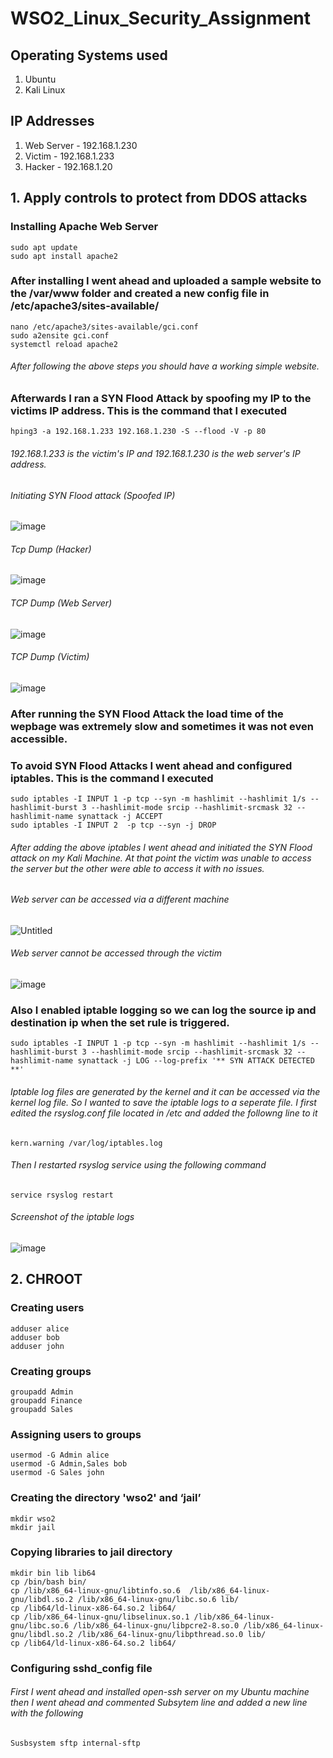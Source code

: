 # WSO2_Linux_Security_Assignment


## Operating Systems used
1. Ubuntu
2. Kali Linux

## IP Addresses 
1. Web Server - 192.168.1.230
2. Victim     - 192.168.1.233
3. Hacker     - 192.168.1.20


## 1. Apply controls to protect from DDOS attacks

### Installing Apache Web Server

```
sudo apt update
sudo apt install apache2
```

### After installing I went ahead and uploaded a sample website to the /var/www folder and created a new config file in /etc/apache3/sites-available/

```
nano /etc/apache3/sites-available/gci.conf
sudo a2ensite gci.conf
systemctl reload apache2
```

###### After following the above steps you should have a working simple website.

### Afterwards I ran a SYN Flood Attack by spoofing my IP to the victims IP address. This is the command that I executed

```
hping3 -a 192.168.1.233 192.168.1.230 -S --flood -V -p 80
```
###### 192.168.1.233 is the victim's IP and 192.168.1.230 is the web server's IP address.

###### Initiating SYN Flood attack (Spoofed IP)
![image](https://user-images.githubusercontent.com/75664650/130322699-d6d7c32d-9233-4b9f-8226-2fbefc2c2cf6.png)

###### Tcp Dump (Hacker)

![image](https://user-images.githubusercontent.com/75664650/130322740-2f7bef27-9b62-4c9a-8b9d-468460716e4a.png)

###### TCP Dump (Web Server)

![image](https://user-images.githubusercontent.com/75664650/130322758-41931a42-86b4-4337-9347-53461d25be5b.png)

###### TCP Dump (Victim)

![image](https://user-images.githubusercontent.com/75664650/130322786-4a15d731-8a13-4d61-befb-caaa0f2d5d26.png)

### After running the SYN Flood Attack the load time of the wepbage was extremely slow and sometimes it was not even accessible. 

### To avoid SYN Flood Attacks I went ahead and configured iptables. This is the command I executed

```
sudo iptables -I INPUT 1 -p tcp --syn -m hashlimit --hashlimit 1/s --hashlimit-burst 3 --hashlimit-mode srcip --hashlimit-srcmask 32 --hashlimit-name synattack -j ACCEPT
sudo iptables -I INPUT 2  -p tcp --syn -j DROP
```

###### After adding the above iptables I went ahead and initiated the SYN Flood attack on my Kali Machine. At that point the victim was unable to access the server but the other were able to access it with no issues. 

###### Web server can be accessed via a different machine

![Untitled](https://user-images.githubusercontent.com/75664650/130328959-f5b96ae9-d1a6-468a-91a1-1bbeba5f4dde.png)


###### Web server cannot be accessed through the victim

![image](https://user-images.githubusercontent.com/75664650/130328964-c9375c78-b3c4-4e2d-81dd-4e2f43f051b9.png)


### Also I enabled iptable logging so we can log the source ip and destination ip when the set rule is triggered.

```
sudo iptables -I INPUT 1 -p tcp --syn -m hashlimit --hashlimit 1/s --hashlimit-burst 3 --hashlimit-mode srcip --hashlimit-srcmask 32 --hashlimit-name synattack -j LOG --log-prefix '** SYN ATTACK DETECTED **'
```

###### Iptable log files are generated by the kernel and it can be accessed via the kernel log file. So I wanted to save the iptable logs to a seperate file. I first edited the rsyslog.conf file located in /etc and added the followng line to it

```
kern.warning /var/log/iptables.log
```

###### Then I restarted rsyslog service using the following command

```
service rsyslog restart
```

###### Screenshot of the iptable logs 

![image](https://user-images.githubusercontent.com/75664650/130329002-64f83391-47d0-4d31-8e2b-490d992b82df.png)

## 2. CHROOT

### Creating users 

```
adduser alice
adduser bob
adduser john
```

### Creating groups

```
groupadd Admin
groupadd Finance
groupadd Sales
```

### Assigning users to groups

```
usermod -G Admin alice
usermod -G Admin,Sales bob
usermod -G Sales john
```

### Creating the directory 'wso2' and ‘jail’

```
mkdir wso2
mkdir jail
```

### Copying libraries to jail directory

```
mkdir bin lib lib64
cp /bin/bash bin/
cp /lib/x86_64-linux-gnu/libtinfo.so.6  /lib/x86_64-linux-gnu/libdl.so.2 /lib/x86_64-linux-gnu/libc.so.6 lib/
cp /lib64/ld-linux-x86-64.so.2 lib64/
cp /lib/x86_64-linux-gnu/libselinux.so.1 /lib/x86_64-linux-gnu/libc.so.6 /lib/x86_64-linux-gnu/libpcre2-8.so.0 /lib/x86_64-linux-gnu/libdl.so.2 /lib/x86_64-linux-gnu/libpthread.so.0 lib/
cp /lib64/ld-linux-x86-64.so.2 lib64/
```

### Configuring sshd_config file

###### First I went ahead and installed open-ssh server on my Ubuntu machine then I went ahead and commented Subsytem line and added a new line with the following

```
Susbsystem sftp internal-sftp
```


 

















































